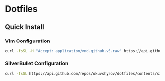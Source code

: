 # Dotfiles

## Quick Install

### Vim Configuration

```bash
curl -fsSL -H "Accept: application/vnd.github.v3.raw" https://api.github.com/repos/okuvshynov/dotfiles/contents/install-vim.sh | bash
```

### SilverBullet Configuration

```bash
curl -fsSL https://api.github.com/repos/okuvshynov/dotfiles/contents/silverbullet | grep -o '"download_url": "[^"]*\.md"' | cut -d'"' -f4 | xargs -n1 curl -fsSLO
```

